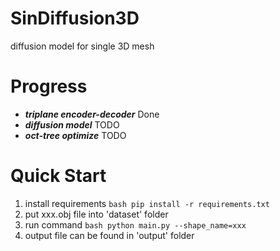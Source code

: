 # SinDiffusion3D
diffusion model for single 3D mesh

# Progress
- ***triplane encoder-decoder*** Done
- ***diffusion model*** TODO
- ***oct-tree optimize*** TODO

#  Quick Start
1. install requirements ```bash pip install -r requirements.txt```
2. put xxx.obj file into 'dataset' folder
3. run command ```bash python main.py --shape_name=xxx```
4. output file can be found in 'output' folder
